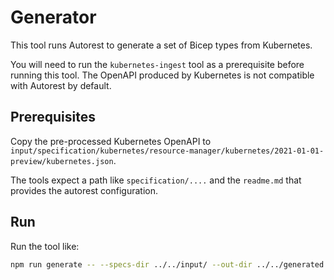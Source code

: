 # Generator

This tool runs Autorest to generate a set of Bicep types from Kubernetes.

You will need to run the `kubernetes-ingest` tool as a prerequisite before running this tool. The OpenAPI produced by Kubernetes is not compatible with Autorest by default.

## Prerequisites

Copy the pre-processed Kubernetes OpenAPI to `input/specification/kubernetes/resource-manager/kubernetes/2021-01-01-preview/kubernetes.json`.

The tools expect a path like `specification/....` and the `readme.md` that provides the autorest configuration.

## Run

Run the tool like:

```sh
npm run generate -- --specs-dir ../../input/ --out-dir ../../generated --kubernetes
```